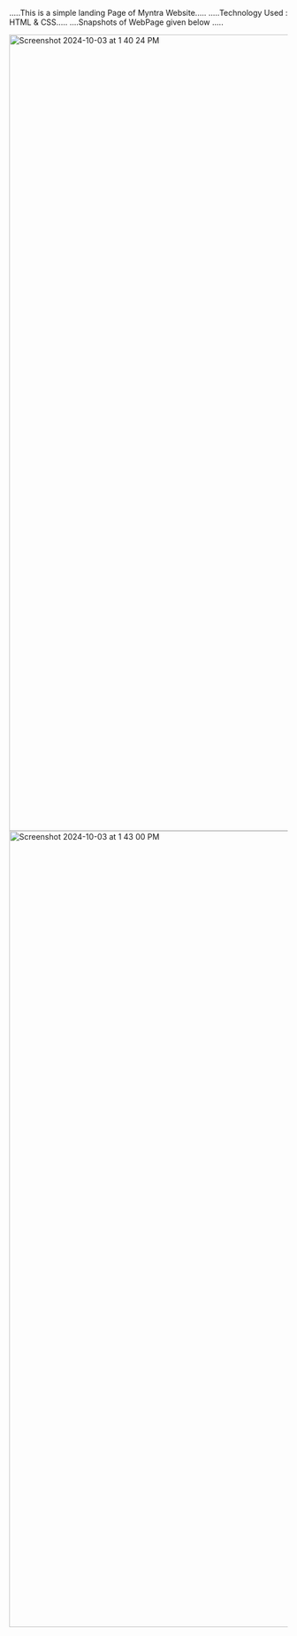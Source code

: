 .....This is a simple landing Page of Myntra Website.....
.....Technology Used : HTML & CSS.....
....Snapshots of WebPage given below .....

<img width="1440" alt="Screenshot 2024-10-03 at 1 40 24 PM" src="https://github.com/user-attachments/assets/d7c88083-d1bb-44a8-bc51-f4ca7145f28c">
<img width="1440" alt="Screenshot 2024-10-03 at 1 43 00 PM" src="https://github.com/user-attachments/assets/c898bd42-8074-4ee3-ba02-7b2a62835969">
